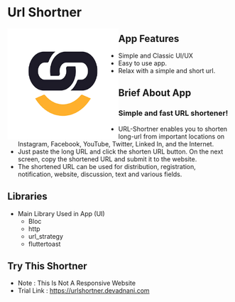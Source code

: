 # Url Shortner

<img align="left"  height="250px" width="250px" alt="ToDo"  src="https://github.com/Dev-Adnani/Url-Shortner-App/blob/main/assets/icon/icon.png"/>

##  App Features

- Simple and Classic UI/UX
- Easy to use app.
- Relax with a simple and short url.

##  Brief About App


### Simple and fast URL shortener!

- URL-Shortner enables you to shorten long-url from important locations on Instagram, Facebook, YouTube, Twitter, Linked In, and the Internet. 
- Just paste the long URL and click the shorten URL button. On the next screen, copy the shortened URL and submit it to the website. 
- The shortened URL can be used for distribution, registration, notification, website, discussion, text and various fields.

## Libraries

- Main Library Used in App (UI)
    - Bloc
    - http
    - url_strategy
    - fluttertoast
  
 ## Try This Shortner
 - Note : This Is Not A Responsive Website 
 - Trial Link : https://urlshortner.devadnani.com






